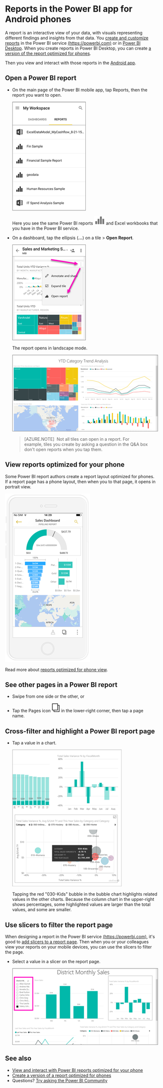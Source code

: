 <properties 
   pageTitle="Reports in the Power BI app for Android phones"
   description="Learn about viewing reports in the Power BI mobile app for Android phones. You create reports in the Power BI service and Power BI Desktop, then interact with them in the mobile apps."
   services="powerbi" 
   documentationCenter="" 
   authors="maggiesMSFT" 
   manager="erikre" 
   backup=""
   editor=""
   tags=""
   qualityFocus="no"
   qualityDate=""/>
 
<tags
   ms.service="powerbi"
   ms.devlang="NA"
   ms.topic="article"
   ms.tgt_pltfrm="NA"
   ms.workload="powerbi"
   ms.date="03/02/2017"
   ms.author="maggies"/>

# Reports in the Power BI app for Android phones

A report is an interactive view of your data, with visuals representing different findings and insights from that data. You [create and customize reports](powerbi-service-create-a-new-report.md) in the Power BI service [(https://powerbi.com)](https://powerbi.com) or in [Power BI Desktop](powerbi-desktop-report-view.md). When you create reports in Power BI Desktop, you can create [a version of the report optimized for phones](powerbi-mobile-view-phone-report.md).

Then you view and interact with those reports in the [Android app](powerbi-mobile-android-app-get-started.md).

## Open a Power BI report

- On the main page of the Power BI mobile app, tap Reports, then the report you want to open. 

     ![](media/powerbi-mobile-reports-in-the-android-app/power-bi-android-report-home.png)

    Here you see the same Power BI reports ![](media/powerbi-mobile-reports-in-the-android-app/pbi_and_openrpticon.png) and Excel workbooks that you have in the Power BI service.

- On a dashboard, tap the ellipsis (**...**) on a tile > **Open Report**.

    ![](media/powerbi-mobile-reports-in-the-android-app/power-bi-android-open-report-tile.png)

    The report opens in landscape mode.

    ![](media/powerbi-mobile-reports-in-the-android-app/power-bi-android-report.png)

     > [AZURE.NOTE]  Not all tiles can open in a report. For example, tiles you create by asking a question in the Q&A box don't open reports when you tap them. 

## View reports optimized for your phone 

Some Power BI report authors create a report layout optimized for phones. If a report page has a phone layout, then when you to that page, it opens in portrait view.

![](media/powerbi-mobile-reports-in-the-android-app/07-power-bi-phone-report-portrait.png)

Read more about [reports optimized for phone view](powerbi-mobile-view-phone-report.md).

## See other pages in a Power BI report

-   Swipe from one side or the other, or 

-   Tap the Pages icon ![](media/powerbi-mobile-reports-in-the-android-app/power-bi-android-pages-icon.png) in the lower-right corner, then tap a page name. 

## Cross-filter and highlight a Power BI report page

-   Tap a value in a chart.

    ![](media/powerbi-mobile-reports-in-the-android-app/PBI_Win10Uni_XFltrRptSm.png)

    Tapping the red "030-Kids" bubble in the bubble chart highlights related values in the other charts. Because the column chart in the upper-right shows percentages, some highlighted values are larger than the total values, and some are smaller. 

## Use slicers to filter the report page

When designing a report in the Power BI service [(https://powerbi.com)](https://powerbi.com), it's good to [add slicers to a report page](powerbi-service-tutorial-slicers.md). Then when you or your colleagues view your reports on your mobile devices, you can use the slicers to filter the page.

-   Select a value in a slicer on the report page.

    ![](media/powerbi-mobile-reports-in-the-android-app/power-bi-android-report-slicer.png)


## See also

- [View and interact with Power BI reports optimized for your phone](powerbi-mobile-view-phone-report.md)
- [Create a version of a report optimized for phones](powerbi-desktop-create-phone-report.md)
- Questions? [Try asking the Power BI Community](http://community.powerbi.com/)
